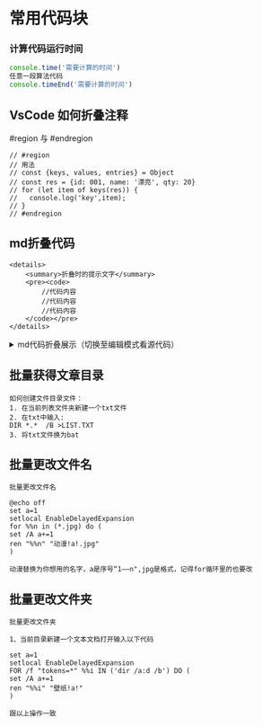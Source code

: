 # 常用代码块
### 计算代码运行时间
```js
console.time('需要计算的时间')
任意一段算法代码
console.timeEnd('需要计算的时间')
```


## VsCode 如何折叠注释
 #region 与 #endregion
```
// #region 
// 用法
// const {keys, values, entries} = Object
// const res = {id: 001, name: '漂亮', qty: 20}
// for (let item of keys(res)) {
//   console.log('key',item);
// }
// #endregion
```


## md折叠代码
```
<details> 
	<summary>折叠时的提示文字</summary> 
	<pre><code> 
		//代码内容
		//代码内容
		//代码内容
	</code></pre> 
</details>
```

<details> 
	<summary>md代码折叠展示（切换至编辑模式看源代码）</summary> 
	<pre><code> 
		//代码内容
		//代码内容
		//代码内容
	</code></pre> 
</details>

## 批量获得文章目录
```
如何创建文件目录文件：
1. 在当前列表文件夹新建一个txt文件
2. 在txt中输入:
DIR *.*  /B >LIST.TXT
3. 将txt文件换为bat 
```

## 批量更改文件名
```
批量更改文件名

@echo off
set a=1
setlocal EnableDelayedExpansion
for %%n in (*.jpg) do (
set /A a+=1
ren "%%n" "动漫!a!.jpg"
)

动漫替换为你想用的名字，a是序号“1——n",jpg是格式，记得for循环里的也要改
```

## 批量更改文件夹
```
批量更改文件夹

1、当前目录新建一个文本文档打开输入以下代码

set a=1
setlocal EnableDelayedExpansion
FOR /f "tokens=*" %%i IN ('dir /a:d /b') DO (
set /A a+=1
ren "%%i" "壁纸!a!"
)

跟以上操作一致
```